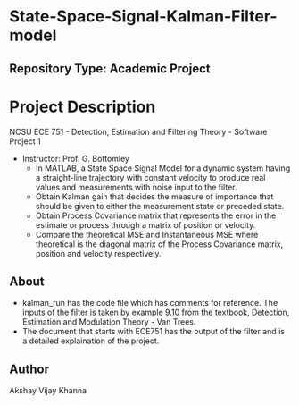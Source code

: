 # State-Space-Signal-Kalman-Filter-model

## Repository Type: Academic Project

# Project Description
NCSU ECE 751 - Detection, Estimation and Filtering Theory - Software Project 1
- Instructor: Prof. G. Bottomley
  -  In MATLAB, a State Space Signal Model for a dynamic system having a straight-line trajectory with constant velocity to produce real values and measurements with noise input to the filter.
  - Obtain Kalman gain that decides the measure of importance that should be given to either the measurement state or preceded state.
  - Obtain Process Covariance matrix that represents the error in the estimate or process through a matrix of position or velocity. 
  - Compare the theoretical MSE and Instantaneous MSE where theoretical is the diagonal matrix of the Process Covariance matrix, position and velocity respectively.

  

  
## About
- kalman_run has the code file which has comments for reference. The inputs of the filter is taken by example 9.10 from the textbook, Detection, Estimation and Modulation Theory -  Van Trees.
- The document that starts with ECE751 has the output of the filter and is a detailed explaination of the project.

## Author
Akshay Vijay Khanna
